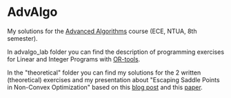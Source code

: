 # AdvAlgo

My solutions for the <a href="https://www.ece.ntua.gr/en/undergraduate/courses/3135">Advanced Algorithms</a> course (ECE, NTUA, 8th semester).

In advalgo_lab folder you can find the description of programming exercises for Linear and Integer Programs with <a href="https://developers.google.com/optimization">OR-tools</a>. 

In the "theoretical" folder you can find my solutions for the 2 written (theoretical) exercises and my presentation about "Escaping Saddle Points in Non-Convex Optimization" based on this <a href="https://bair.berkeley.edu/blog/2017/08/31/saddle-efficiency/">blog post</a> and this <a href="https://arxiv.org/pdf/1703.00887.pdf">paper</a>.
